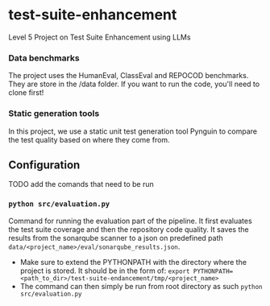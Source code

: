 # test-suite-enhancement
Level 5 Project on Test Suite Enhancement using LLMs

### Data benchmarks
The project uses the HumanEval, ClassEval and REPOCOD benchmarks. They are store in the /data folder. If you want to run the code, you'll need to clone first!

### Static generation tools
In this project, we use a static unit test generation tool Pynguin to compare the test quality based on where they come from.

## Configuration
TODO add the comands that need to be run

### `python src/evaluation.py`
Command for running the evaluation part of the pipeline. It first evaluates the test suite coverage and then the repository code quality. It saves the results from the sonarqube scanner to a json on predefined path `data/<project_name>/eval/sonarqube_results.json`.
- Make sure to extend the PYTHONPATH with the directory where the project is stored. It should be in the form of: `export PYTHONPATH=<path_to_dir>/test-suite-endancement/tmp/<project_name>`
- The command can then simply be run from root directory as such `python src/evaluation.py`